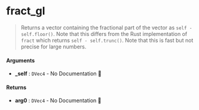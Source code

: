 # fract\_gl

>  Returns a vector containing the fractional part of the vector as `self - self.floor()`.
>  Note that this differs from the Rust implementation of `fract` which returns
>  `self - self.trunc()`.
>  Note that this is fast but not precise for large numbers.

#### Arguments

- **\_self** : `DVec4` \- No Documentation 🚧

#### Returns

- **arg0** : `DVec4` \- No Documentation 🚧